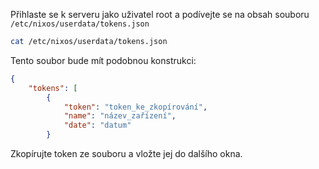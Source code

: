 Přihlaste se k serveru jako uživatel root a podívejte se na obsah souboru `/etc/nixos/userdata/tokens.json`

```sh
cat /etc/nixos/userdata/tokens.json
```

Tento soubor bude mít podobnou konstrukci:

```json
{
    "tokens": [
        {
            "token": "token_ke_zkopírování",
            "name": "název_zařízení",
            "date": "datum"
        }
```

Zkopírujte token ze souboru a vložte jej do dalšího okna.
